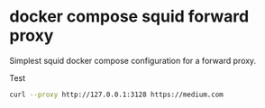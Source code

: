 # docker compose squid forward proxy

Simplest squid docker compose configuration for a forward proxy.

Test

```bash
curl --proxy http://127.0.0.1:3128 https://medium.com
```